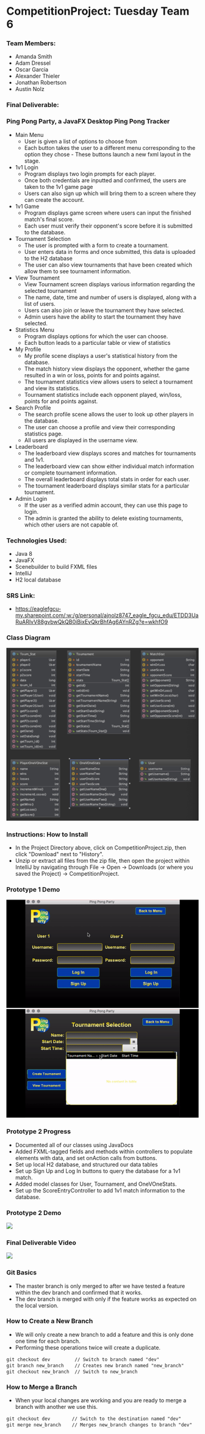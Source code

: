 # CompetitionProject: Tuesday Team 6
### Team Members: 
- Amanda Smith
- Adam Dressel
- Oscar Garcia
- Alexander Thieler
- Jonathan Robertson
- Austin Nolz

### Final Deliverable:

### Ping Pong Party, a JavaFX Desktop Ping Pong Tracker

- Main Menu
	- User is given a list of options to choose from
	- Each button takes the user to a different menu corresponding to the option they chose		- These buttons launch a new fxml layout in the stage.
- 1v1 Login
	- Program displays two login prompts for each player.
	- Once both credentials are inputted and confirmed, the users are taken to the 1v1 game page
	- Users can also sign up which will bring them to a screen where they can create the account.
- 1v1 Game
	- Program displays game screen where users can input the finished match's final score.
	- Each user must verify their opponent's score before it is submitted to the database.
- Tournament Selection
	- The user is prompted with a form to create a tournament.
	- User enters data in forms and once submitted, this data is uploaded to the H2 database
	- The user can also view tournaments that have been created which allow them to see tournament information.
- View Tournament
	- View Tournament screen displays various information regarding the selected tournament
	- The name, date, time and number of users is displayed, along with a list of users.
	- Users can also join or leave the tournament they have selected.
	- Admin users have the ability to start the tournament they have selected.
- Statistics Menu
	- Program displays options for which the user can choose.
	- Each button leads to a particular table or view of statistics
- My Profile
	- My profile scene displays a user's statistical history from the database.
	- The match history view displays the opponent, whether the game resulted in a win or loss, points for and points against.
	- The tournament statistics view allows users to select a tournament and view its statistics.
	- Tournament statistics include each opponent played, win/loss, points for and points against.
- Search Profile
	- The search profile scene allows the user to look up other players in the database.
	- The user can choose a profile and view their corresponding statistics page.
	- All users are displayed in the username view.
- Leaderboard
	- The leaderboard view displays scores and matches for tournaments and 1v1.
	- The leaderboard view can show either individual match information or complete tournament information.
	- The overall leaderboard displays total stats in order for each user.
	- The tournament leaderboard displays similar stats for a particular tournament.
- Admin Login
	- If the user as a verified admin account, they can use this page to login.
	- The admin is granted the ability to delete existing tournaments, which other users are not capable of.	

### Technologies Used: 
- Java 8
- JavaFX
- Scenebuilder to build FXML files
- IntelliJ
- H2 local database

### SRS Link:

- https://eaglefgcu-my.sharepoint.com/:w:/g/personal/ajnolz8747_eagle_fgcu_edu/ETDD3UaRuARIvV88gvbwQkQB0iBixEvQkrBhfAg6AYnRZg?e=wkhfO9

### Class Diagram
![](ClassDiagram.jpg)

### Instructions: How to Install
- In the Project Directory above, click on CompetitionProject.zip, then click "Download" 
next to "History".
- Unzip or extract all files from the zip file, then open the project within IntelliJ by navigating
through File -> Open -> Downloads (or where you saved the Project) -> CompetitionProject.

### Prototype 1 Demo

![](demo1PingPongParty.gif)
![](demo2PingPongParty.gif)

### Prototype 2 Progress
- Documented all of our classes using JavaDocs
- Added FXML-tagged fields and methods within controllers to populate elements with data, and
set onAction calls from buttons.
- Set up local H2 database, and structured our data tables
- Set up Sign Up and Log In buttons to query the database for a 1v1 match.
- Added model classes for User, Tournament, and OneVOneStats.
- Set up the ScoreEntryController to add 1v1 match information to the database. 


### Prototype 2 Demo

[![](http://img.youtube.com/vi/vahKhROjynQ/0.jpg)](http://www.youtube.com/watch?v=vahKhROjynQ "Prototype 2 Demo")

### Final Deliverable Video
[![](https://www.youtube.com/watch?v=7U4HVyWR59w)](https://www.youtube.com/watch?v=7U4HVyWR59w "Final Deliverable")


### Git Basics
- The master branch is only merged to after we have tested a feature within the dev branch and confirmed that it works.
- The dev branch is merged with only if the feature works as expected on the local version.

### How to Create a New Branch
- We will only create a new branch to add a feature and this is only done one time for each branch. 
- Performing these operations twice will create a duplicate.

```
git checkout dev         // Switch to branch named "dev"
git branch new_branch    // Creates new branch named "new_branch"
git checkout new_branch  // Switch to new_branch
```

### How to Merge a Branch
- When your local changes are working and you are ready to merge a branch with another we use this.

```
git checkout dev        // Switch to the destination named "dev"
git merge new_branch    // Merges new_branch changes to branch "dev"
```
